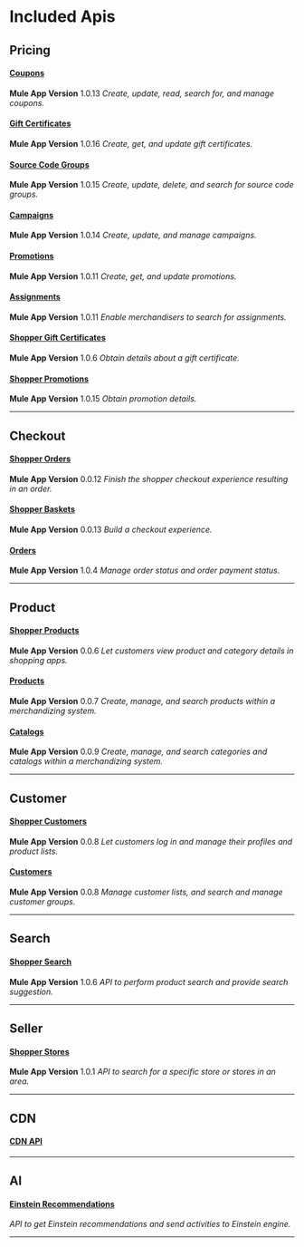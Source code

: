 # Included Apis

## Pricing 
#### [Coupons](https://anypoint.mulesoft.com/exchange/893f605e-10e2-423a-bdb4-f952f56eb6d8/coupons/1.0.13)
**Mule App Version** 1.0.13
*Create, update, read, search for, and manage coupons.*

#### [Gift Certificates](https://anypoint.mulesoft.com/exchange/893f605e-10e2-423a-bdb4-f952f56eb6d8/gift-certificates/1.0.16)
**Mule App Version** 1.0.16
*Create, get, and update gift certificates.*

#### [Source Code Groups](https://anypoint.mulesoft.com/exchange/893f605e-10e2-423a-bdb4-f952f56eb6d8/source-code-groups/1.0.15)
**Mule App Version** 1.0.15
*Create, update, delete, and search for source code groups.*

#### [Campaigns](https://anypoint.mulesoft.com/exchange/893f605e-10e2-423a-bdb4-f952f56eb6d8/campaigns/1.0.14)
**Mule App Version** 1.0.14
*Create, update, and manage campaigns.*

#### [Promotions](https://anypoint.mulesoft.com/exchange/893f605e-10e2-423a-bdb4-f952f56eb6d8/promotions/1.0.11)
**Mule App Version** 1.0.11
*Create, get, and update promotions.*

#### [Assignments](https://anypoint.mulesoft.com/exchange/893f605e-10e2-423a-bdb4-f952f56eb6d8/assignments/1.0.11)
**Mule App Version** 1.0.11
*Enable merchandisers to search for assignments.*

#### [Shopper Gift Certificates](https://anypoint.mulesoft.com/exchange/893f605e-10e2-423a-bdb4-f952f56eb6d8/shopper-gift-certificates/1.0.6)
**Mule App Version** 1.0.6
*Obtain details about a gift certificate.*

#### [Shopper Promotions](https://anypoint.mulesoft.com/exchange/893f605e-10e2-423a-bdb4-f952f56eb6d8/shopper-promotions/1.0.15)
**Mule App Version** 1.0.15
*Obtain promotion details.*

_______________________________________________________________________

## Checkout 
#### [Shopper Orders](https://anypoint.mulesoft.com/exchange/893f605e-10e2-423a-bdb4-f952f56eb6d8/shopper-orders/0.0.12)
**Mule App Version** 0.0.12
*Finish the shopper checkout experience resulting in an order.*

#### [Shopper Baskets](https://anypoint.mulesoft.com/exchange/893f605e-10e2-423a-bdb4-f952f56eb6d8/shopper-baskets/0.0.13)
**Mule App Version** 0.0.13
*Build a checkout experience.*

#### [Orders](https://anypoint.mulesoft.com/exchange/893f605e-10e2-423a-bdb4-f952f56eb6d8/orders/1.0.4)
**Mule App Version** 1.0.4
*Manage order status and order payment status.*

_______________________________________________________________________

## Product 
#### [Shopper Products](https://anypoint.mulesoft.com/exchange/893f605e-10e2-423a-bdb4-f952f56eb6d8/shopper-products/0.0.6)
**Mule App Version** 0.0.6
*Let customers view product and category details in shopping apps.*

#### [Products](https://anypoint.mulesoft.com/exchange/893f605e-10e2-423a-bdb4-f952f56eb6d8/products/0.0.7)
**Mule App Version** 0.0.7
*Create, manage, and search products within a merchandizing system.*

#### [Catalogs](https://anypoint.mulesoft.com/exchange/893f605e-10e2-423a-bdb4-f952f56eb6d8/catalogs/0.0.9)
**Mule App Version** 0.0.9
*Create, manage, and search categories and catalogs within a merchandizing system.*

_______________________________________________________________________

## Customer 
#### [Shopper Customers](https://anypoint.mulesoft.com/exchange/893f605e-10e2-423a-bdb4-f952f56eb6d8/shopper-customers/0.0.8)
**Mule App Version** 0.0.8
*Let customers log in and manage their profiles and product lists.*

#### [Customers](https://anypoint.mulesoft.com/exchange/893f605e-10e2-423a-bdb4-f952f56eb6d8/customers/0.0.8)
**Mule App Version** 0.0.8
*Manage customer lists, and search and manage customer groups.*

_______________________________________________________________________

## Search 
#### [Shopper Search](https://anypoint.mulesoft.com/exchange/893f605e-10e2-423a-bdb4-f952f56eb6d8/shopper-search/1.0.6)
**Mule App Version** 1.0.6
*API to perform product search and provide search suggestion.*

_______________________________________________________________________

## Seller 
#### [Shopper Stores](https://anypoint.mulesoft.com/exchange/893f605e-10e2-423a-bdb4-f952f56eb6d8/shopper-stores/1.0.1)
**Mule App Version** 1.0.1
*API to search for a specific store or stores in an area.*

_______________________________________________________________________

## CDN 
#### [CDN API](https://anypoint.mulesoft.com/exchange/893f605e-10e2-423a-bdb4-f952f56eb6d8/cdn-api-process-apis/1.0.1)

_______________________________________________________________________

## AI 
#### [Einstein Recommendations](https://anypoint.mulesoft.com/exchange/893f605e-10e2-423a-bdb4-f952f56eb6d8/einstein-api-quick-start-guide/3.0.2)
*API to get Einstein recommendations and send activities to Einstein engine.*

_______________________________________________________________________

